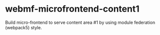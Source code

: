 # webmf-microfrontend-content1
Build micro-frontend to serve content area #1 by using module federation (webpack5) style.

